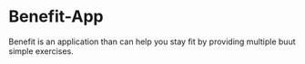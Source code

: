 # Benefit-App
 Benefit is an application than can help you stay fit by providing multiple buut simple exercises.
